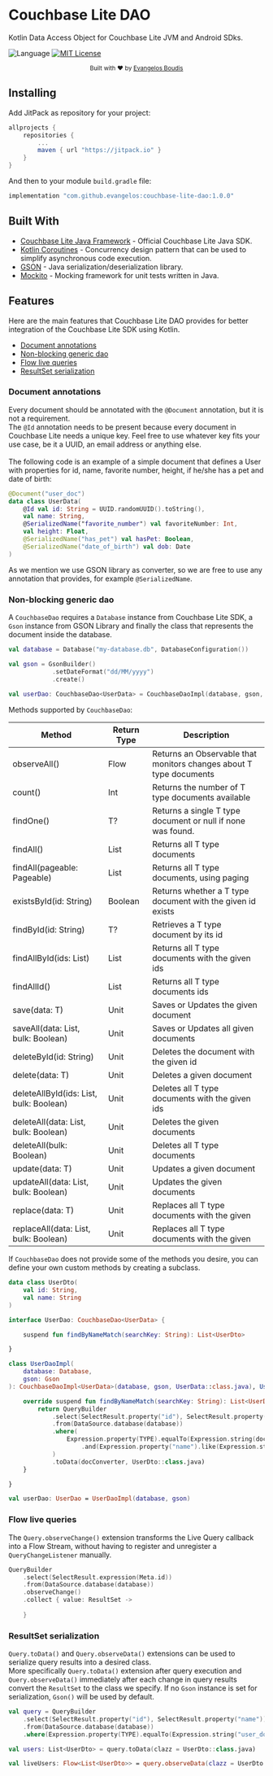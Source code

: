 # Couchbase Lite DAO

Kotlin Data Access Object for Couchbase Lite JVM and Android SDks.

![Language](https://img.shields.io/badge/language-Kotlin-orange.svg)
[![MIT License](https://img.shields.io/badge/license-MIT-green.svg)](https://github.com/Vaggelis95/couchbase-lite-dao/blob/master/LICENSE)

<div align="center">
  <sub>Built with ❤︎ by
  <a href="https://github.com/Vaggelis95">Evangelos Boudis</a>
</div>

## Installing

Add JitPack as repository for your project:

```groovy
allprojects {
    repositories {
        ...
        maven { url "https://jitpack.io" }
    }
}
```

And then to your module `build.gradle` file:

```groovy
implementation "com.github.evangelos:couchbase-lite-dao:1.0.0"
```

## Built With

- [Couchbase Lite Java Framework](https://docs.couchbase.com/couchbase-lite/2.7/java-platform.html) - Official Couchbase Lite Java SDK.
- [Kotlin Coroutines](https://kotlinlang.org/docs/reference/coroutines-overview.html) - Concurrency design pattern that can be used to simplify asynchronous code execution.
- [GSON](https://github.com/google/gson) - Java serialization/deserialization library.
- [Mockito](https://github.com/mockito/mockito) - Mocking framework for unit tests written in Java.
  
## Features

Here are the main features that Couchbase Lite DAO provides for
better integration of the Couchbase Lite SDK using Kotlin.

- [Document annotations](#document-annotations)
- [Non-blocking generic dao](#non-blocking-generic-dao)
- [Flow live queries](#flow-live-queries)
- [ResultSet serialization](#resultset-serialization)  
  
### Document annotations

Every document should be annotated with the `@Document` annotation, but it is not a requirement.
<br/>
The `@Id` annotation needs to be present because every document in Couchbase Lite needs a unique key. Feel free to use whatever key fits your use case, be it a UUID, an email address or anything else.
<br/><br/>
The following code is an example of a simple document that defines a User with properties for id, name, favorite number, height, if he/she has a pet and date of birth:

```kotlin
@Document("user_doc")
data class UserData(
    @Id val id: String = UUID.randomUUID().toString(),
    val name: String,
    @SerializedName("favorite_number") val favoriteNumber: Int,
    val height: Float,
    @SerializedName("has_pet") val hasPet: Boolean,
    @SerializedName("date_of_birth") val dob: Date
)
```

As we mention we use GSON library as converter, so we are free to use any annotation that provides, for example `@SerializedName`. 
  
### Non-blocking generic dao

A `CouchbaseDao` requires a `Database` instance from Couchbase Lite SDK, a `Gson` instance from GSON Library and finally the class that represents the document inside the database.

```kotlin
val database = Database("my-database.db", DatabaseConfiguration())

val gson = GsonBuilder()
            .setDateFormat("dd/MM/yyyy")
            .create()
  
val userDao: CouchbaseDao<UserData> = CouchbaseDaoImpl(database, gson, UserData::class.java)
```

Methods supported by `CouchbaseDao`:

|Method|Return Type|Description|
|---|---|---|
|observeAll()|Flow<T>|Returns an Observable that monitors changes about T type documents|
|count()|Int|Returns the number of T type documents available|
|findOne()|T?|Returns a single T type document or null if none was found.|
|findAll()|List<T>|Returns all T type documents|
|findAll(pageable: Pageable)|List<T>|Returns all T type documents, using paging|
|existsById(id: String)|Boolean|Returns whether a T type document with the given id exists|
|findById(id: String)|T?|Retrieves a T type document by its id|
|findAllById(ids: List<String>)|List<T>|Returns all T type documents with the given ids|
|findAllId()|List<String>|Returns all T type documents ids|
|save(data: T)|Unit|Saves or Updates the given document|
|saveAll(data: List<T>, bulk: Boolean)|Unit|Saves or Updates all given documents|
|deleteById(id: String)|Unit|Deletes the document with the given id|
|delete(data: T)|Unit|Deletes a given document|
|deleteAllById(ids: List<String>, bulk: Boolean)|Unit|Deletes all T type documents with the given ids|
|deleteAll(data: List<T>, bulk: Boolean)|Unit|Deletes the given documents|
|deleteAll(bulk: Boolean)|Unit|Deletes all T type documents|
|update(data: T)|Unit|Updates a given document|
|updateAll(data: List<T>, bulk: Boolean)|Unit|Updates the given documents|
|replace(data: T)|Unit|Replaces all T type documents with the given|
|replaceAll(data: List<T>, bulk: Boolean)|Unit|Replaces all T type documents with the given|
  
If `CouchbaseDao` does not provide some of the methods you desire, you can define your own custom methods by creating a subclass.

```kotlin
data class UserDto(
    val id: String,
    val name: String
)

interface UserDao: CouchbaseDao<UserData> {

    suspend fun findByNameMatch(searchKey: String): List<UserDto>

}

class UserDaoImpl(
    database: Database,
    gson: Gson
): CouchbaseDaoImpl<UserData>(database, gson, UserData::class.java), UserDao {

    override suspend fun findByNameMatch(searchKey: String): List<UserDto> {
        return QueryBuilder
            .select(SelectResult.property("id"), SelectResult.property("name"))
            .from(DataSource.database(database))
            .where(
                Expression.property(TYPE).equalTo(Expression.string(documentType)) // fetch only user docs ("@type" == "user_doc")
                    .and(Expression.property("name").like(Expression.string("%$searchKey%")))
            )
            .toData(docConverter, UserDto::class.java)
    }

}

val userDao: UserDao = UserDaoImpl(database, gson)
```

### Flow live queries

The `Query.observeChange()` extension transforms the Live Query callback into a Flow Stream, 
without having to register and unregister a `QueryChangeListener` manually.

```kotlin
QueryBuilder
    .select(SelectResult.expression(Meta.id))
    .from(DataSource.database(database))
    .observeChange()
    .collect { value: ResultSet -> 
        
    }
```

### ResultSet serialization

`Query.toData()` and `Query.observeData()` extensions can be used to serialize query results into a desired class.
<br/>
More specifically `Query.toData()` extension after query execution and `Query.observeData()` immediately 
after each change in query results convert the `ResultSet` to the class we specify. 
If no `Gson` instance is set for serialization, `Gson()` will be used by default.

```kotlin
val query = QueryBuilder
    .select(SelectResult.property("id"), SelectResult.property("name"))
    .from(DataSource.database(database))
    .where(Expression.property(TYPE).equalTo(Expression.string("user_doc")))

val users: List<UserDto> = query.toData(clazz = UserDto::class.java) 

val liveUsers: Flow<List<UserDto>> = query.observeData(clazz = UserDto::class.java)  
```

